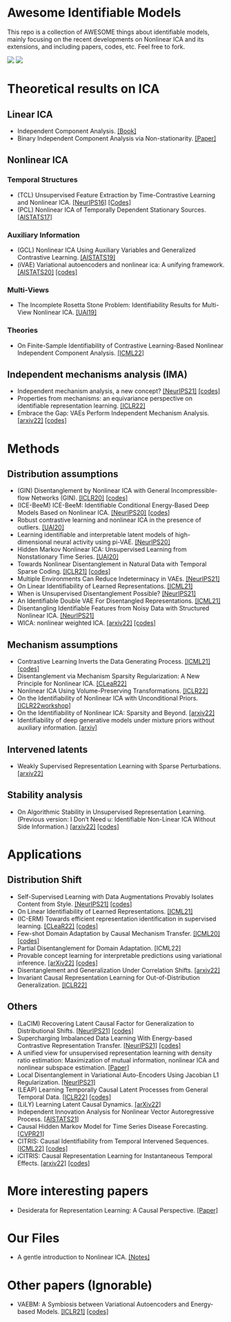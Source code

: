 # Awesome Identifiable Models
This repo is a collection of AWESOME things about identifiable models, mainly focusing on the recent developments on Nonlinear ICA and its extensions, and including papers, codes, etc. Feel free to fork.

![](https://img.shields.io/badge/Resources-@CLeaR_Unimelb-red.svg) ![](https://img.shields.io/badge/License-@MIT-green.svg)

# Theoretical results on ICA

## Linear ICA
- Independent Component Analysis. [[Book]](https://www.cs.helsinki.fi/u/ahyvarin/papers/bookfinal_ICA.pdf)
- Binary Independent Component Analysis via Non-stationarity. [[Paper]](https://arxiv.org/pdf/2111.15431.pdf)

## Nonlinear ICA
### Temporal Structures
- (TCL) Unsupervised Feature Extraction by Time-Contrastive Learning and Nonlinear ICA. [[NeurIPS16]](https://www.cs.helsinki.fi/u/ahyvarin/papers/NIPS16.pdf) [[Codes]](https://github.com/hmorioka/TCL)
- (PCL) Nonlinear ICA of Temporally Dependent Stationary Sources. [[AISTATS17]](https://www.cs.helsinki.fi/u/ahyvarin/papers/AISTATS17.pdf)

### Auxiliary Information
- (GCL) Nonlinear ICA Using Auxiliary Variables and Generalized Contrastive Learning. [[AISTATS19]](https://arxiv.org/pdf/1805.08651.pdf)
- (iVAE) Variational autoencoders and nonlinear ica: A unifying framework. [[AISTATS20]](https://arxiv.org/pdf/1907.04809.pdf) [[codes]](https://github.com/ilkhem/icebeem/tree/master/models/ivae)

### Multi-Views
- The Incomplete Rosetta Stone Problem: Identifiability Results for Multi-View Nonlinear ICA. [[UAI19]](https://arxiv.org/pdf/1905.06642.pdf)

### Theories
- On Finite-Sample Identifiability of Contrastive Learning-Based Nonlinear Independent Component Analysis. [[ICML22]](https://web.engr.oregonstate.edu/~fuxia/ICML2022_finite_sample.pdf)

## Independent mechanisms analysis (IMA)
- Independent mechanism analysis, a new concept? [[NeurIPS21]](https://proceedings.neurips.cc/paper/2021/file/edc27f139c3b4e4bb29d1cdbc45663f9-Paper.pdf) [[codes]](https://github.com/lgresele/independent-mechanism-analysis)
- Properties from mechanisms: an equivariance perspective on identifiable representation learning. [[ICLR22]](https://arxiv.org/pdf/2110.15796.pdf)
- Embrace the Gap: VAEs Perform Independent Mechanism Analysis. [[arxiv22]](https://arxiv.org/pdf/2206.02416.pdf) [[codes]](https://github.com/rpatrik96/ima-vae)

# Methods
## Distribution assumptions
- (GIN) Disentanglement by Nonlinear ICA with General Incompressible-flow Networks (GIN). [[ICLR20]](https://arxiv.org/pdf/2001.04872.pdf) [[codes]](https://github.com/VLL-HD/GIN)
- (ICE-BeeM) ICE-BeeM: Identifiable Conditional Energy-Based Deep Models Based on Nonlinear ICA. [[NeurIPS20]](https://proceedings.neurips.cc/paper/2020/file/962e56a8a0b0420d87272a682bfd1e53-Paper.pdf) [[codes]](https://github.com/ilkhem/icebeem)
- Robust contrastive learning and nonlinear ICA in the presence of outliers. [[UAI20]](http://proceedings.mlr.press/v124/sasaki20b/sasaki20b.pdf)
- Learning identifiable and interpretable latent models of high-dimensional neural activity using pi-VAE. [[NeurIPS20]](https://proceedings.neurips.cc/paper/2020/file/510f2318f324cf07fce24c3a4b89c771-Paper.pdf)
- Hidden Markov Nonlinear ICA: Unsupervised Learning from Nonstationary Time Series. [[UAI20]](http://proceedings.mlr.press/v124/halva20a/halva20a.pdf)
- Towards Nonlinear Disentanglement in Natural Data with Temporal Sparse Coding. [[ICLR21]](https://arxiv.org/pdf/2007.10930.pdf) [[codes]](https://github.com/bethgelab/slow_disentanglement)
- Multiple Environments Can Reduce Indeterminacy in VAEs. [[NeurIPS21]](https://why21.causalai.net/papers/WHY21_40.pdf)
- On Linear Identifiability of Learned Representations. [[ICML21]](http://proceedings.mlr.press/v139/roeder21a/roeder21a.pdf)
- When is Unsupervised Disentanglement Possible? [[NeurIPS21]](https://proceedings.neurips.cc/paper/2021/file/29586cb449c90e249f1f09a0a4ee245a-Paper.pdf)
- An Identifiable Double VAE For Disentangled Representations. [[ICML21]](http://proceedings.mlr.press/v139/mita21a/mita21a.pdf)
- Disentangling Identifiable Features from Noisy Data with Structured Nonlinear ICA. [[NeurIPS21]](https://openreview.net/pdf?id=52XXcK8jY0J)
- WICA: nonlinear weighted ICA. [[arxiv22]](https://arxiv.org/pdf/2001.04147.pdf) [[codes]](https://github.com/kondratevakate/fmri-component-analysis)

## Mechanism assumptions
- Contrastive Learning Inverts the Data Generating Process. [[ICML21]](http://proceedings.mlr.press/v139/zimmermann21a/zimmermann21a.pdf) [[codes]](https://github.com/brendel-group/cl-ica)
- Disentanglement via Mechanism Sparsity Regularization: A New Principle for Nonlinear ICA. [[CLeaR22]](https://openreview.net/pdf?id=dHsFFekd_-o)
- Nonlinear ICA Using Volume-Preserving Transformations. [[ICLR22]](https://openreview.net/pdf?id=AMpki9kp8Cn)
- On the Identifiability of Nonlinear ICA with Unconditional Priors. [[ICLR22workshop]](https://openreview.net/pdf?id=BW44SrOU9g5)
- On the Identifiability of Nonlinear ICA: Sparsity and Beyond. [[arxiv22]](https://arxiv.org/pdf/2206.07751.pdf)
- Identifiability of deep generative models under mixture priors without auxiliary information. [[arxiv]](https://arxiv.org/pdf/2206.10044.pdf)

## Intervened latents
- Weakly Supervised Representation Learning with Sparse Perturbations. [[arxiv22]](https://arxiv.org/pdf/2206.01101.pdf)

## Stability analysis
- On Algorithmic Stability in Unsupervised Representation Learning. (Previous version: I Don’t Need u: Identifiable Non-Linear ICA Without Side Information.) [[arxiv22]](https://arxiv.org/pdf/2106.05238.pdf) [[codes]](https://github.com/MatthewWilletts/algostability)

# Applications
## Distribution Shift
- Self-Supervised Learning with Data Augmentations Provably Isolates Content from Style. [[NeurIPS21]](https://arxiv.org/pdf/2106.04619.pdf) [[codes]](https://github.com/ysharma1126/ssl_identifiability)
- On Linear Identifiability of Learned Representations. [[ICML21]](http://proceedings.mlr.press/v139/roeder21a/roeder21a.pdf)
- (IC-ERM) Towards efficient representation identification in supervised learning. [[CLeaR22]](https://openreview.net/pdf?id=7UwoSnMDXWE) [[codes]](https://github.com/divyat09/ood_identification)
- Few-shot Domain Adaptation by Causal Mechanism Transfer. [[ICML20]](https://arxiv.org/pdf/2002.03497.pdf) [[codes]](https://github.com/takeshi-teshima/few-shot-domain-adaptation-by-causal-mechanism-transfer)
- Partial Disentanglement for Domain Adaptation. [ICML22]
- Provable concept learning for interpretable predictions using variational inference. [[arXiv22]](https://arxiv.org/pdf/2204.00492.pdf) [[codes]](https://github.com/NikRuggeri/CLAP-interpretable-predictions)
- Disentanglement and Generalization Under Correlation Shifts. [[arxiv22]](https://arxiv.org/pdf/2112.14754.pdf)
- Invariant Causal Representation Learning for Out-of-Distribution Generalization. [[ICLR22]](https://openreview.net/pdf?id=-e4EXDWXnSn)

## Others
- (LaCIM) Recovering Latent Causal Factor for Generalization to Distributional Shifts. [[NeurIPS21]](https://proceedings.neurips.cc/paper/2021/file/8c6744c9d42ec2cb9e8885b54ff744d0-Paper.pdf) [[codes]](https://github.com/wubotong/LaCIM)
- Supercharging Imbalanced Data Learning With Energy-based Contrastive Representation Transfer. [[NeurIPS21]](https://proceedings.neurips.cc/paper/2021/file/b151ce4935a3c2807e1dd9963eda16d8-Paper.pdf) [[codes]](https://github.com/ZidiXiu/ECRT)
- A unified view for unsupervised representation learning with density ratio estimation: Maximization of mutual information, nonlinear ICA and nonlinear subspace estimation. [[Paper]](https://arxiv.org/pdf/2101.02083.pdf)
- Local Disentanglement in Variational Auto-Encoders Using Jacobian L1 Regularization. [[NeurIPS21]](https://proceedings.neurips.cc/paper/2021/file/bfd2308e9e75263970f8079115edebbd-Paper.pdf)
- (LEAP) Learning Temporally Causal Latent Processes from General Temporal Data. [[ICLR22]](https://arxiv.org/pdf/2110.05428.pdf) [[codes]](https://github.com/weirayao/leap)
- (LiLY) Learning Latent Causal Dynamics. [[arXiv22]](https://arxiv.org/pdf/2202.04828.pdf)
- Independent Innovation Analysis for Nonlinear Vector Autoregressive Process. [[AISTATS21]](http://proceedings.mlr.press/v130/morioka21a/morioka21a.pdf)
- Causal Hidden Markov Model for Time Series Disease Forecasting. [[CVPR21]](https://openaccess.thecvf.com/content/CVPR2021/papers/Li_Causal_Hidden_Markov_Model_for_Time_Series_Disease_Forecasting_CVPR_2021_paper.pdf)
- CITRIS: Causal Identifiability from Temporal Intervened Sequences. [[ICML22]](https://arxiv.org/abs/2202.03169) [[codes]](https://github.com/phlippe/CITRIS)
- iCITRIS: Causal Representation Learning for Instantaneous Temporal Effects. [[arxiv22]](https://arxiv.org/abs/2206.06169) [[codes]](https://github.com/phlippe/CITRIS)

# More interesting papers
- Desiderata for Representation Learning: A Causal Perspective. [[Paper]](https://arxiv.org/pdf/2109.03795.pdf)

# Our Files
- A gentle introduction to Nonlinear ICA. [[Notes]](https://github.com/ErdunGAO/Research-Files/blob/main/Identifiable%20Generative%20Models.pdf)

# Other papers (Ignorable)
- VAEBM: A Symbiosis between Variational Autoencoders and Energy-based Models. [[ICLR21]](https://arxiv.org/pdf/2010.00654.pdf) [[codes]](https://github.com/NVlabs/VAEBM)
